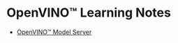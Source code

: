 # OpenVINO&trade; Learning Notes

- [OpenVINO&trade; Model Server](https://github.com/kaka-lin/ML-Notes/tree/master/AIoT/OpenVINO/model_server)
